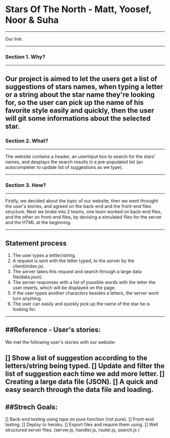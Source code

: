 # Stars Of The North - Matt, Yoosef, Noor & Suha

---

Our link:

---

### Section 1. Why?

---

Our project is aimed to let the users get a list of suggestions of stars names, when typing a letter or a string about the star name they're looking for, so the user can pick up the name of his favorite style easily and quickly, then the user will git some informations about the selected star.
---

### Section 2. What?

---

The website contains a header, an userInput box to search for the stars' names, and desplays the search results in a pre-populated list (an autocompleter to update list of suggestions as we type).

---

### Section 3. How?

---

Firstly, we decided about the topic of our website, then we went throught the user's stories, and agreed on the back-end and the front-end files structure.
Next we broke into 2 teams, one team worked on back-end files, and the other on front-end files, by devising a simulated files for the server and the HTML at the beginning.

---

Statement process
---
1. The user types a lettter/string.
2. A request is sent with the letter typed, to the server by the client(index.js).
3. The server takes this request and search through a large data file(data.json).
4. The server responses with a list of possible words with the letter the user inserts, which will be displayed on the page.
5. If the user types another characters besides a letters, the server wont turn anything.
6. The user can easily and quickly pick up the name of the star he is looking for.
---
##Reference - User's stories:
---
We met the following user's stories with our website:

[] Show a list of suggestion according to the letters/string being typed.
[] Update and filter the list of suggestion each time we add more letter.
[] Creating a large data file (JSON).
[] A quick and easy search through the data file and loading.
---

##Strech Goals:
---

[] Back-end testing using tape on pure function (not pure).
[] Front-end testing.
[] Deploy to heroku.
[] Export files and require them using.
[] Well structured server files. (server.js, handler.js, router.js, search.js )
